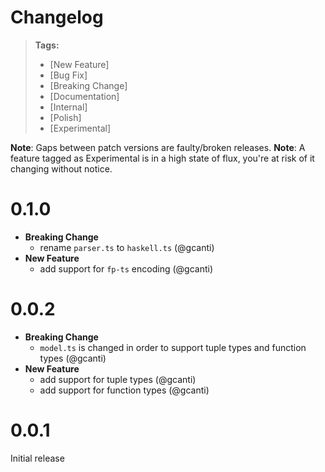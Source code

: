 # Changelog

> **Tags:**
>
> - [New Feature]
> - [Bug Fix]
> - [Breaking Change]
> - [Documentation]
> - [Internal]
> - [Polish]
> - [Experimental]

**Note**: Gaps between patch versions are faulty/broken releases.
**Note**: A feature tagged as Experimental is in a high state of flux, you're at risk of it changing without notice.

# 0.1.0

- **Breaking Change**
  - rename `parser.ts` to `haskell.ts` (@gcanti)
- **New Feature**
  - add support for `fp-ts` encoding (@gcanti)

# 0.0.2

- **Breaking Change**
  - `model.ts` is changed in order to support tuple types and function types (@gcanti)
- **New Feature**
  - add support for tuple types (@gcanti)
  - add support for function types (@gcanti)

# 0.0.1

Initial release
